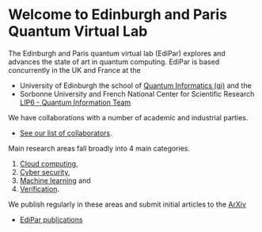 # Welcome to Edinburgh and Paris Quantum Virtual Lab

The Edinburgh and Paris quantum virtual lab (EdiPar) explores and advances the state of art in quantum computing. EdiPar is based concurrently in the UK and France at the  

+ University of Edinburgh the school of [Quantum Informatics (qi)](https://web.inf.ed.ac.uk/quantum-informatics) and the
+ Sorbonne University and French National Center for Scientific Research [LIP6 - Quantum Information Team](https://qi.lip6.fr/)

We have collaborations with a number of academic and industrial parties.

+ [See our list of collaborators](https://www.ediparquantum.com/collaborations/collaborations/).

Main research areas fall broadly into $4$ main categories.

1. [Cloud computing](https://www.ediparquantum.com/research/cloud_computing/),
2. [Cyber security](https://www.ediparquantum.com/research/cyber_security/),
3. [Machine learning](https://www.ediparquantum.com/research/machine_learning/) and
4. [Verification](https://www.ediparquantum.com/research/verification/).

We publish regularly in these areas and submit initial articles to the [ArXiv](https://arxiv.org/)

+ [EdiPar publications](https://www.ediparquantum.com/publications/publications/)
